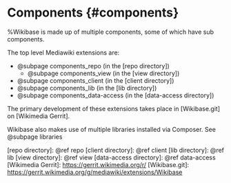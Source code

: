 # Components {#components}

%Wikibase is made up of multiple components, some of which have sub components.

The top level Mediawiki extensions are:

* @subpage components_repo (in the [repo directory])
  * @subpage components_view (in the [view directory])
* @subpage components_client (in the [client directory])
* @subpage components_lib (in the [lib directory])
* @subpage components_data-access (in the [data-access directory])

The primary development of these extensions takes place in [Wikibase.git] on [Wikimedia Gerrit].

Wikibase also makes use of multiple libraries installed via Composer.
See @subpage libraries

[repo directory]: @ref repo
[client directory]: @ref client
[lib directory]: @ref lib
[view directory]: @ref view
[data-access directory]: @ref data-access
[Wikimedia Gerrit]: https://gerrit.wikimedia.org/r/
[Wikibase.git]: https://gerrit.wikimedia.org/g/mediawiki/extensions/Wikibase
